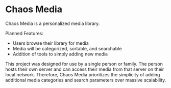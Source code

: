 # Chaos Media

Chaos Media is a personalized media library. 

Planned Features:
- Users browse their library for media
- Media will be categorized, sortable, and searchable
- Addition of tools to simply adding new media


This project was designed for use by a single person or family. The person hosts their own server and can access their media from that server on their local network. Therefore, Chaos Media prioritizes the simplicity of adding additional media categories and search parameters over massive scalability.
